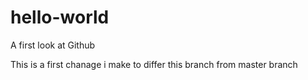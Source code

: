# hello-world
A first look at Github

This is a first chanage i make to differ this branch from master branch

